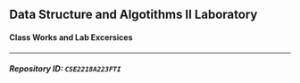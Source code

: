 ## Data Structure and Algotithms II Laboratory

#### Class Works and Lab Excersices

---

##### Repository ID: `CSE2218A223FTI`

